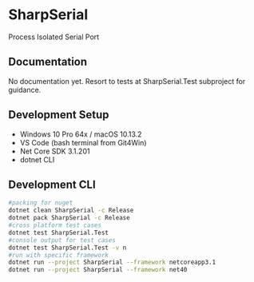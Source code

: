 # SharpSerial

Process Isolated Serial Port

## Documentation

No documentation yet. Resort to tests at SharpSerial.Test subproject for guidance.

## Development Setup

- Windows 10 Pro 64x / macOS 10.13.2
- VS Code (bash terminal from Git4Win)
- Net Core SDK 3.1.201
- dotnet CLI

## Development CLI

```bash
#packing for nuget
dotnet clean SharpSerial -c Release
dotnet pack SharpSerial -c Release
#cross platform test cases
dotnet test SharpSerial.Test
#console output for test cases
dotnet test SharpSerial.Test -v n
#run with specific framework
dotnet run --project SharpSerial --framework netcoreapp3.1
dotnet run --project SharpSerial --framework net40
```
